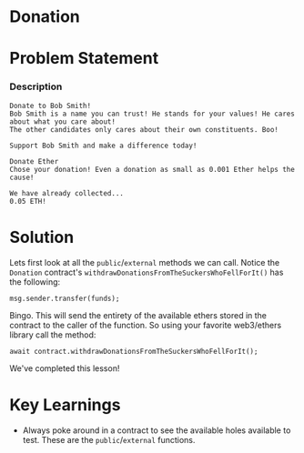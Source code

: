# Donation

# Problem Statement
### Description
```
Donate to Bob Smith!
Bob Smith is a name you can trust! He stands for your values! He cares about what you care about!
The other candidates only cares about their own constituents. Boo!

Support Bob Smith and make a difference today!

Donate Ether
Chose your donation! Even a donation as small as 0.001 Ether helps the cause!

We have already collected...
0.05 ETH!
```

# Solution
Lets first look at all the `public`/`external` methods we can call. Notice the `Donation` contract's `withdrawDonationsFromTheSuckersWhoFellForIt()` has the following:
```
msg.sender.transfer(funds);
```
Bingo. This will send the entirety of the available ethers stored in the contract to the caller of the function. So using your favorite web3/ethers library call the method:
```
await contract.withdrawDonationsFromTheSuckersWhoFellForIt();
```

We've completed this lesson!

# Key Learnings
- Always poke around in a contract to see the available holes available to test. These are the `public`/`external` functions.
